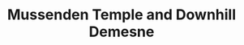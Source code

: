 ---
title: "Mussenden Temple and Downhill Demesne"
address: "Downhill Demesne and Mussenden Temple, 1 mile west of Castlerock, Downhill, Castlerock, Derry, BT51 4RP"
tel: "+44 (0)28 2073 1582"
county: "Down"
category: "Gardens"
type: "Content"
lat: "55.16853332519531"
lng: "-6.807496070861816"
---